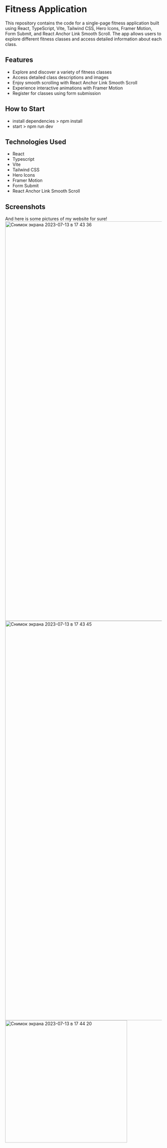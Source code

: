 # Fitness Application

This repository contains the code for a single-page fitness application built using React, TypeScript, Vite, Tailwind CSS, Hero Icons, Framer Motion, Form Submit, and React Anchor Link Smooth Scroll. The app allows users to explore different fitness classes and access detailed information about each class.


## Features

- Explore and discover a variety of fitness classes
- Access detailed class descriptions and images
- Enjoy smooth scrolling with React Anchor Link Smooth Scroll
- Experience interactive animations with Framer Motion
- Register for classes using form submission

## How to Start
- install dependencies > npm install
- start > npm run dev

## Technologies Used

- React
- Typescript
- Vite
- Tailwind CSS
- Hero Icons
- Framer Motion
- Form Submit
- React Anchor Link Smooth Scroll

## Screenshots

And here is some pictures of my website for sure!
<img width="1280" alt="Снимок экрана 2023-07-13 в 17 43 36" src="https://github.com/commmpotte/gym_ts_rct/assets/95095531/e094ffbf-32b4-4ab4-95e3-94629c878d3e">
<img width="1280" alt="Снимок экрана 2023-07-13 в 17 43 45" src="https://github.com/commmpotte/gym_ts_rct/assets/95095531/1b908908-6dc4-4a79-8726-0d248ef89a89">
<img width="392" alt="Снимок экрана 2023-07-13 в 17 44 20" src="https://github.com/commmpotte/gym_ts_rct/assets/95095531/780cd8f5-6637-4afd-abc7-71dfb754f50a">





